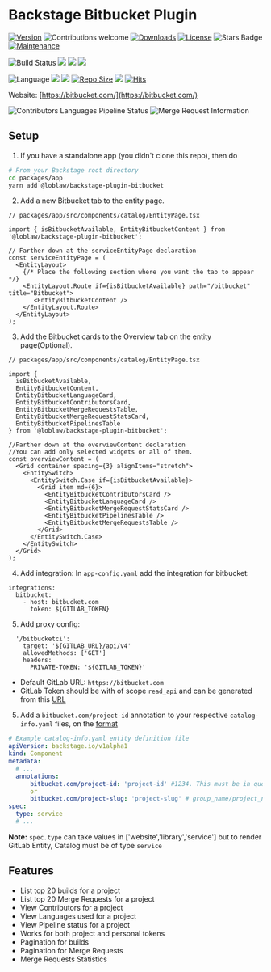 # Backstage Bitbucket Plugin

[![Version](https://img.shields.io/npm/v/@loblaw/backstage-plugin-bitbucket.svg)](https://www.npmjs.com/package/@loblaw/backstage-plugin-bitbucket)
![Contributions welcome](https://img.shields.io/badge/contributions-welcome-orange.svg)
[![Downloads](https://img.shields.io/npm/dm/@loblaw/backstage-plugin-bitbucket.svg)](https://www.npmjs.com/package/@loblaw/backstage-plugin-bitbucket)
[![License](https://img.shields.io/badge/license-Apache_License_2.0-blue.svg)](https://opensource.org/licenses/Apache_License_2.0)
![Stars Badge](https://img.shields.io/github/stars/loblaw-sre/backstage-plugin-bitbucket)
[![Maintenance](https://img.shields.io/badge/Maintained%3F-yes-green.svg)](https://github.com/loblaw-sre/backstage-plugin-bitbucket)

![Build Status](https://github.com/loblaw-sre/backstage-plugin-bitbucket/workflows/Node.js%20Package/badge.svg)
![](https://img.shields.io/github/commit-activity/m/loblaw-sre/backstage-plugin-bitbucket)
![](https://img.shields.io/github/contributors/loblaw-sre/backstage-plugin-bitbucket)
![](https://img.shields.io/github/last-commit/loblaw-sre/backstage-plugin-bitbucket)

![Language](https://img.shields.io/github/languages/top/loblaw-sre/backstage-plugin-bitbucket?color=green&logo=typescript&logoColor=blue)
![](https://img.shields.io/github/issues/loblaw-sre/backstage-plugin-bitbucket)
![](https://img.shields.io/github/issues-closed/loblaw-sre/backstage-plugin-bitbucket)
[![Repo Size](https://img.shields.io/github/repo-size/loblaw-sre/backstage-plugin-bitbucket)](https://github.com/loblaw-sre/backstage-plugin-bitbucket)
[![](https://img.shields.io/github/languages/code-size/loblaw-sre/backstage-plugin-bitbucket)](https://github.com/loblaw-sre/backstage-plugin-bitbucket)
[![Hits](https://hits.seeyoufarm.com/api/count/incr/badge.svg?url=https%3A%2F%2Fgithub.com%2Floblaw-sre%2Fbackstage-plugin-bitbucket&count_bg=%2379C83D&title_bg=%23555555&icon=&icon_color=%23E7E7E7&title=Visitors&edge_flat=false)](https://hits.seeyoufarm.com)


Website: [https://bitbucket.com/](https://bitbucket.com/)

<img src="https://raw.githubusercontent.com/loblaw-sre/backstage-plugin-bitbucket/main/src/assets/Backstage_Bitbucket_Pipeline_Information.png"  alt="Contributors Languages Pipeline Status"/>
<img src="https://raw.githubusercontent.com/loblaw-sre/backstage-plugin-bitbucket/main/src/assets/Backstage_Bitbucket_Merge_Request_information.png"  alt="Merge Request Information"/>

## Setup

1. If you have a standalone app (you didn't clone this repo), then do

```bash
# From your Backstage root directory
cd packages/app
yarn add @loblaw/backstage-plugin-bitbucket
```


2. Add a new Bitbucket tab to the entity page.

```tsx
// packages/app/src/components/catalog/EntityPage.tsx

import { isBitbucketAvailable, EntityBitbucketContent } from '@loblaw/backstage-plugin-bitbucket';

// Farther down at the serviceEntityPage declaration
const serviceEntityPage = (
  <EntityLayout>
    {/* Place the following section where you want the tab to appear */}
    <EntityLayout.Route if={isBitbucketAvailable} path="/bitbucket" title="Bitbucket">
       <EntityBitbucketContent />
    </EntityLayout.Route>
  </EntityLayout>
);
```
3. Add the Bitbucket cards to the Overview tab on the entity page(Optional).

```tsx
// packages/app/src/components/catalog/EntityPage.tsx

import { 
  isBitbucketAvailable, 
  EntityBitbucketContent, 
  EntityBitbucketLanguageCard, 
  EntityBitbucketContributorsCard, 
  EntityBitbucketMergeRequestsTable, 
  EntityBitbucketMergeRequestStatsCard, 
  EntityBitbucketPipelinesTable 
} from '@loblaw/backstage-plugin-bitbucket';

//Farther down at the overviewContent declaration
//You can add only selected widgets or all of them.
const overviewContent = (
  <Grid container spacing={3} alignItems="stretch">
    <EntitySwitch>
      <EntitySwitch.Case if={isBitbucketAvailable}>
        <Grid item md={6}>
          <EntityBitbucketContributorsCard />
          <EntityBitbucketLanguageCard />
          <EntityBitbucketMergeRequestStatsCard />
          <EntityBitbucketPipelinesTable />
          <EntityBitbucketMergeRequestsTable />
        </Grid> 
      </EntitySwitch.Case>
    </EntitySwitch>
  </Grid>
);
```

4. Add integration:
In `app-config.yaml` add the integration for bitbucket:
```
integrations:
  bitbucket:
    - host: bitbucket.com
      token: ${GITLAB_TOKEN}
```

5. Add proxy config:

```
  '/bitbucketci':
    target: '${GITLAB_URL}/api/v4'
    allowedMethods: ['GET']
    headers:
      PRIVATE-TOKEN: '${GITLAB_TOKEN}'
```

* Default GitLab URL: `https://bitbucket.com`
* GitLab Token should be with of scope `read_api` and can be generated from this [URL](https://bitbucket.com/-/profile/personal_access_tokens)

5. Add a `bitbucket.com/project-id` annotation to your respective `catalog-info.yaml` files, on the [format](https://backstage.io/docs/architecture-decisions/adrs-adr002#format)

```yaml
# Example catalog-info.yaml entity definition file
apiVersion: backstage.io/v1alpha1
kind: Component
metadata:
  # ...
  annotations:
      bitbucket.com/project-id: 'project-id' #1234. This must be in quotes and can be found under Settings --> General
      or
      bitbucket.com/project-slug: 'project-slug' # group_name/project_name
spec:
  type: service
  # ...
```

**Note:** `spec.type` can take values in ['website','library','service'] but to render GitLab Entity, Catalog must be of type `service`

## Features

- List top 20 builds for a project
- List top 20 Merge Requests for a project
- View Contributors for a project
- View Languages used for a project
- View Pipeline status for a project
- Works for both project and personal tokens
- Pagination for builds
- Pagination for Merge Requests
- Merge Requests Statistics

